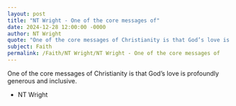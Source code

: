```yaml
---
layout: post
title: "NT Wright - One of the core messages of"
date: 2024-12-28 12:00:00 -0000
author: NT Wright
quote: "One of the core messages of Christianity is that God’s love is profoundly generous and inclusive."
subject: Faith
permalink: /Faith/NT Wright/NT Wright - One of the core messages of
---
```


One of the core messages of Christianity is that God’s love is profoundly generous and inclusive.

- NT Wright
